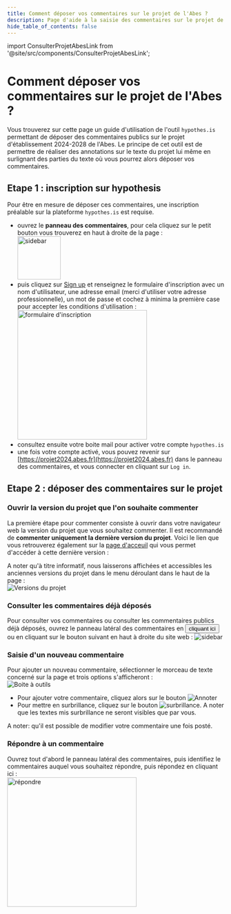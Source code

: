 ```yaml
---
title: Comment déposer vos commentaires sur le projet de l'Abes ?
description: Page d'aide à la saisie des commentaires sur le projet de l'Abes
hide_table_of_contents: false
---
```


import ConsulterProjetAbesLink from '@site/src/components/ConsulterProjetAbesLink';

# Comment déposer vos commentaires sur le projet de l'Abes ?

Vous trouverez sur cette page un guide d'utilisation de l'outil `hypothes.is` permettant de déposer des commentaires publics sur le projet d'établissement 2024-2028 de l'Abes. Le principe de cet outil est de permettre de réaliser des annotations sur le texte du projet lui même en surlignant des parties du texte où vous pourrez alors déposer vos commentaires.

## Etape 1 : inscription sur hypothesis

Pour être en mesure de déposer ces commentaires, une inscription préalable sur la plateforme `hypothes.is` est requise. 

- ouvrez le **panneau des commentaires**, pour cela cliquez sur le petit bouton vous trouverez en haut à droite de la page : <br/><img src="/img/sidebar.png" alt="sidebar" width="100px" />
- puis cliquez sur [Sign up](https://hypothes.is/signup) et renseignez le formulaire d'inscription avec un nom d'utilisateur, une adresse email (merci d'utiliser votre adresse professionnelle), un mot de passe et cochez à minima la première case pour accepter les conditions d'utilisation : <br/><img src="/img/signup.png" alt="formulaire d'inscription" width="300px" />
- consultez ensuite votre boite mail pour activer votre compte `hypothes.is`
- une fois votre compte activé, vous pouvez revenir sur [https://projet2024.abes.fr](https://projet2024.abes.fr) dans le panneau des commentaires, et vous connecter en cliquant sur `Log in`.

## Etape 2 : déposer des commentaires sur le projet

### Ouvrir la version du projet que l'on souhaite commenter

La première étape pour commenter consiste à ouvrir dans votre navigateur web la version du projet que vous souhaitez commenter. Il est recommandé de **commenter uniquement la dernière version du projet**. Voici le lien que vous retrouverez également sur la [page d'acceuil](/) qui vous permet d'accéder à cette dernière version : <ConsulterProjetAbesLink />

A noter qu'à titre informatif, nous laisserons affichées et accessibles les anciennes versions du projet dans le menu déroulant dans le haut de la page :  
![Versions du projet](/img/versions-du-projet.png)

### Consulter les commentaires déjà déposés

Pour consulter vos commentaires ou consulter les commentaires publics déjà déposés, ouvrez le panneau latéral des commentaires en <button data-hypothesis-trigger>cliquant ici</button> ou en cliquant sur le bouton suivant en haut à droite du site web :
<img src="/img/sidebar.png" alt="sidebar" />


### Saisie d'un nouveau commentaire

Pour ajouter un nouveau commentaire, sélectionner le morceau de texte concerné sur la page et trois options s'afficheront :  
![Boite à outils](/img/toolbox.png)

- Pour ajouter votre commentaire, cliquez alors sur le bouton ![Annoter](/img/annotate.png)
- Pour mettre en surbrillance, cliquez sur le bouton ![surbrillance](/img/highlight.png). A noter que les textes mis surbrillance ne seront visibles que par vous.

A noter: qu'il est possible de modifier votre commentaire une fois posté.

### Répondre à un commentaire

Ouvrez tout d'abord le panneau latéral des commentaires, puis identifiez le commentaires auquel vous souhaitez répondre, puis répondez en cliquant ici :  
<img src="/img/reply.png" alt="répondre" width="300px" />


